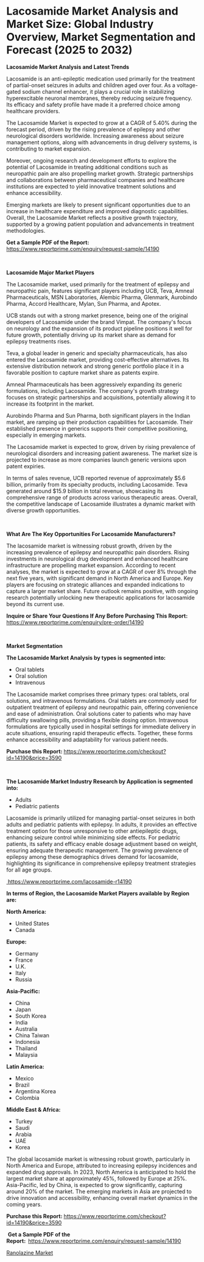 <p><h1>Lacosamide Market Analysis and Market Size: Global Industry Overview, Market Segmentation and Forecast (2025 to 2032)</h1></p><p><strong>Lacosamide Market Analysis and Latest Trends</strong></p>
<p><p>Lacosamide is an anti-epileptic medication used primarily for the treatment of partial-onset seizures in adults and children aged over four. As a voltage-gated sodium channel enhancer, it plays a crucial role in stabilizing hyperexcitable neuronal membranes, thereby reducing seizure frequency. Its efficacy and safety profile have made it a preferred choice among healthcare providers.</p><p>The Lacosamide Market is expected to grow at a CAGR of 5.40% during the forecast period, driven by the rising prevalence of epilepsy and other neurological disorders worldwide. Increasing awareness about seizure management options, along with advancements in drug delivery systems, is contributing to market expansion. </p><p>Moreover, ongoing research and development efforts to explore the potential of Lacosamide in treating additional conditions such as neuropathic pain are also propelling market growth. Strategic partnerships and collaborations between pharmaceutical companies and healthcare institutions are expected to yield innovative treatment solutions and enhance accessibility. </p><p>Emerging markets are likely to present significant opportunities due to an increase in healthcare expenditure and improved diagnostic capabilities. Overall, the Lacosamide Market reflects a positive growth trajectory, supported by a growing patient population and advancements in treatment methodologies.</p></p>
<p><strong>Get a Sample PDF of the Report:&nbsp;</strong> <a href="https://www.reportprime.com/enquiry/request-sample/14190?utm_campaign=3523&utm_medium=2&utm_source=Github&utm_content=ia&utm_term=20032025&utm_id=lacosamide">https://www.reportprime.com/enquiry/request-sample/14190</a></p>
<p>&nbsp;</p>
<p><strong>Lacosamide Major Market Players</strong></p>
<p><p>The Lacosamide market, used primarily for the treatment of epilepsy and neuropathic pain, features significant players including UCB, Teva, Amneal Pharmaceuticals, MSN Laboratories, Alembic Pharma, Glenmark, Aurobindo Pharma, Accord Healthcare, Mylan, Sun Pharma, and Apotex. </p><p>UCB stands out with a strong market presence, being one of the original developers of Lacosamide under the brand Vimpat. The company's focus on neurology and the expansion of its product pipeline positions it well for future growth, potentially driving up its market share as demand for epilepsy treatments rises.</p><p>Teva, a global leader in generic and specialty pharmaceuticals, has also entered the Lacosamide market, providing cost-effective alternatives. Its extensive distribution network and strong generic portfolio place it in a favorable position to capture market share as patents expire.</p><p>Amneal Pharmaceuticals has been aggressively expanding its generic formulations, including Lacosamide. The company's growth strategy focuses on strategic partnerships and acquisitions, potentially allowing it to increase its footprint in the market.</p><p>Aurobindo Pharma and Sun Pharma, both significant players in the Indian market, are ramping up their production capabilities for Lacosamide. Their established presence in generics supports their competitive positioning, especially in emerging markets.</p><p>The Lacosamide market is expected to grow, driven by rising prevalence of neurological disorders and increasing patient awareness. The market size is projected to increase as more companies launch generic versions upon patent expiries.</p><p>In terms of sales revenue, UCB reported revenue of approximately $5.6 billion, primarily from its specialty products, including Lacosamide. Teva generated around $15.9 billion in total revenue, showcasing its comprehensive range of products across various therapeutic areas. Overall, the competitive landscape of Lacosamide illustrates a dynamic market with diverse growth opportunities.</p></p>
<p>&nbsp;</p>
<p><strong>What Are The Key Opportunities For Lacosamide Manufacturers?</strong></p>
<p><p>The lacosamide market is witnessing robust growth, driven by the increasing prevalence of epilepsy and neuropathic pain disorders. Rising investments in neurological drug development and enhanced healthcare infrastructure are propelling market expansion. According to recent analyses, the market is expected to grow at a CAGR of over 8% through the next five years, with significant demand in North America and Europe. Key players are focusing on strategic alliances and expanded indications to capture a larger market share. Future outlook remains positive, with ongoing research potentially unlocking new therapeutic applications for lacosamide beyond its current use.</p></p>
<p><strong>Inquire or Share Your Questions If Any Before Purchasing This Report:</strong> <a href="https://www.reportprime.com/enquiry/pre-order/14190?utm_campaign=3523&utm_medium=2&utm_source=Github&utm_content=ia&utm_term=20032025&utm_id=lacosamide">https://www.reportprime.com/enquiry/pre-order/14190</a></p>
<p>&nbsp;</p>
<p><strong>Market Segmentation</strong></p>
<p><strong>The Lacosamide Market Analysis by types is segmented into:</strong></p>
<p><ul><li>Oral tablets</li><li>Oral solution</li><li>Intravenous</li></ul></p>
<p><p>The Lacosamide market comprises three primary types: oral tablets, oral solutions, and intravenous formulations. Oral tablets are commonly used for outpatient treatment of epilepsy and neuropathic pain, offering convenience and ease of administration. Oral solutions cater to patients who may have difficulty swallowing pills, providing a flexible dosing option. Intravenous formulations are typically used in hospital settings for immediate delivery in acute situations, ensuring rapid therapeutic effects. Together, these forms enhance accessibility and adaptability for various patient needs.</p></p>
<p><strong>Purchase this Report:&nbsp;</strong><a href="https://www.reportprime.com/checkout?id=14190&price=3590&utm_campaign=3523&utm_medium=2&utm_source=Github&utm_content=ia&utm_term=20032025&utm_id=lacosamide">https://www.reportprime.com/checkout?id=14190&price=3590</a></p>
<p>&nbsp;</p>
<p><strong>The Lacosamide Market Industry Research by Application is segmented into:</strong></p>
<p><ul><li>Adults</li><li>Pediatric patients</li></ul></p>
<p><p>Lacosamide is primarily utilized for managing partial-onset seizures in both adults and pediatric patients with epilepsy. In adults, it provides an effective treatment option for those unresponsive to other antiepileptic drugs, enhancing seizure control while minimizing side effects. For pediatric patients, its safety and efficacy enable dosage adjustment based on weight, ensuring adequate therapeutic management. The growing prevalence of epilepsy among these demographics drives demand for lacosamide, highlighting its significance in comprehensive epilepsy treatment strategies for all age groups.</p></p>
<p><a href="https://www.reportprime.com/lacosamide-r14190?utm_campaign=3523&utm_medium=2&utm_source=Github&utm_content=ia&utm_term=20032025&utm_id=lacosamide">&nbsp;https://www.reportprime.com/lacosamide-r14190</a></p>
<p><strong>In terms of Region, the Lacosamide Market Players available by Region are:</strong></p>
<p>
    <p> <strong> North America: </strong>
        <ul>
            <li>United States</li>
            <li>Canada</li>
        </ul>
        </p> 
    <p> <strong> Europe: </strong>
        <ul>
            <li>Germany</li>
            <li>France</li>
            <li>U.K.</li>
            <li>Italy</li>
            <li>Russia</li>
        </ul>
        </p> 
    <p> <strong> Asia-Pacific: </strong>
        <ul>
            <li>China</li>
            <li>Japan</li>
            <li>South Korea</li>
            <li>India</li>
            <li>Australia</li>
            <li>China Taiwan</li>
            <li>Indonesia</li>
            <li>Thailand</li>
            <li>Malaysia</li>
        </ul>
        </p> 
    <p> <strong> Latin America: </strong>
        <ul>
            <li>Mexico</li>
            <li>Brazil</li>
            <li>Argentina Korea</li>
            <li>Colombia</li>
        </ul>
        </p> 
    <p> <strong> Middle East & Africa: </strong>
        <ul>
            <li>Turkey</li>
            <li>Saudi</li>
            <li>Arabia</li>
            <li>UAE</li>
            <li>Korea</li>
        </ul>
    </p>
    </p>
<p><p>The global lacosamide market is witnessing robust growth, particularly in North America and Europe, attributed to increasing epilepsy incidences and expanded drug approvals. In 2023, North America is anticipated to hold the largest market share at approximately 45%, followed by Europe at 25%. Asia-Pacific, led by China, is expected to grow significantly, capturing around 20% of the market. The emerging markets in Asia are projected to drive innovation and accessibility, enhancing overall market dynamics in the coming years.</p></p>
<p><strong>Purchase this Report: </strong><a href="https://www.reportprime.com/checkout?id=14190&price=3590&utm_campaign=3523&utm_medium=2&utm_source=Github&utm_content=ia&utm_term=20032025&utm_id=lacosamide">https://www.reportprime.com/checkout?id=14190&price=3590</a></p>
<p>&nbsp;<strong>Get a Sample PDF of the Report:&nbsp;&nbsp;</strong><a href="https://www.reportprime.com/enquiry/request-sample/14190?utm_campaign=3523&utm_medium=2&utm_source=Github&utm_content=ia&utm_term=20032025&utm_id=lacosamide">https://www.reportprime.com/enquiry/request-sample/14190</a></p>
<p><strong></strong></p>
<p><p><a href="https://github.com/peggiputra7o/Market-Research-Report-List-1/blob/main/ranolazine-market.md?utm_campaign=3523&utm_medium=2&utm_source=Github&utm_content=ia&utm_term=20032025&utm_id=lacosamide">Ranolazine Market</a></p></p>